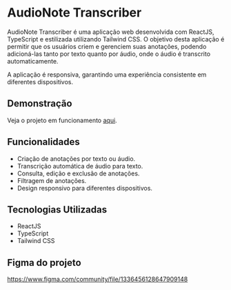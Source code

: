 # AudioNote Transcriber

AudioNote Transcriber é uma aplicação web desenvolvida com ReactJS, TypeScript e estilizada utilizando Tailwind CSS. O objetivo desta aplicação é permitir que os usuários criem e gerenciem suas anotações, podendo adicioná-las tanto por texto quanto por áudio, onde o áudio é transcrito automaticamente.

A aplicação é responsiva, garantindo uma experiência consistente em diferentes dispositivos.

## Demonstração

Veja o projeto em funcionamento [aqui](https://guipaterlini.github.io/nlw-AudioNote-Transcriber/).

## Funcionalidades

- Criação de anotações por texto ou áudio.
- Transcrição automática de áudio para texto.
- Consulta, edição e exclusão de anotações.
- Filtragem de anotações.
- Design responsivo para diferentes dispositivos.

## Tecnologias Utilizadas

- ReactJS
- TypeScript
- Tailwind CSS

## Figma do projeto

https://www.figma.com/community/file/1336456128647909148
